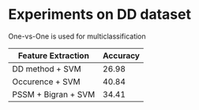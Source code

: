 # Experiments on DD dataset

One-vs-One is used for multiclassification

|Feature Extraction   | Accuracy |
| -----------------   | -------- |
| DD method + SVM     | 26.98    |
| Occurence + SVM     | 40.84    |
| PSSM + Bigran + SVM | 34.41    |
